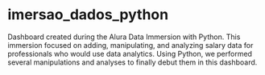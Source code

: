# imersao_dados_python
Dashboard created during the Alura Data Immersion with Python.
This immersion focused on adding, manipulating, and analyzing salary data for professionals who would use data analytics. Using Python, we performed several manipulations and analyses to finally debut them in this dashboard.
